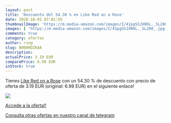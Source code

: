 ```yaml
---
layout: post
title: 'Descuento del 54.30 % en Like Red on a Rose'
date: 2020-10-01 07:01:59
thumbnailImage: 'https://m.media-amazon.com/images/I/41pgSSJXNhL._SL200_.jpg'
images: [ 'https://m.media-amazon.com/images/I/41pgSSJXNhL._SL200_.jpg' ]
comments: true
category: ofertas
author: ring
slug: B000HDZKAA
description:
actualPrice: 3.19 EUR
comparePrice: 6.98 EUR
inStock: true
---
```


Tienes [Like Red on a Rose](https://www.amazon.com/dp/B000HDZKAA/?tag=redken08-20) con un 54.30 % de descuento con precio de oferta de 3.19 EUR (original: 6.98 EUR) en el siguiente enlace!

[![](https://m.media-amazon.com/images/I/41pgSSJXNhL._SL200_.jpg)](https://www.amazon.com/dp/B000HDZKAA/?tag=redken08-20)

[Accede a la oferta!!](https://www.amazon.com/dp/B000HDZKAA/?tag=redken08-20)

[Consulta otras ofertas en nuestro canal de telegram](https://t.me/s/ofertas25)
